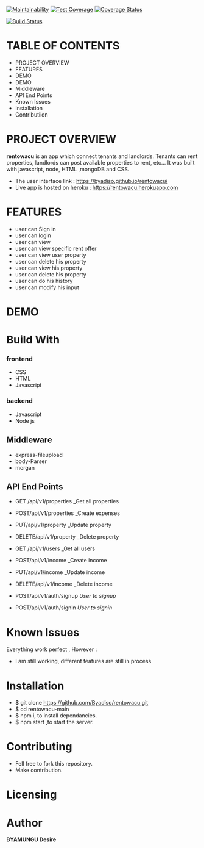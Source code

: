 [![Maintainability](https://api.codeclimate.com/v1/badges/f8910ac7a64bcd78c3a6/maintainability)](https://codeclimate.com/github/Byadiso/UI/maintainability) [![Test Coverage](https://api.codeclimate.com/v1/badges/f8910ac7a64bcd78c3a6/test_coverage)](https://codeclimate.com/github/Byadiso/UI/test_coverage)
[![Coverage Status](https://coveralls.io/repos/github/Byadiso/UI/badge.svg?branch=master)](https://coveralls.io/github/Byadiso/UI?branch=master)

[![Build Status](https://travis-ci.org/Byadiso/UI.svg?branch=develop)](https://travis-ci.org/Byadiso/UI)

# TABLE OF CONTENTS

-   PROJECT OVERVIEW
-   FEATURES
-   DEMO
-   DEMO
-   Middleware
-   API End Points
-   Known Issues
-   Installation
-   Contributiion

# PROJECT OVERVIEW

**rentowacu** is an app which connect tenants and landlords. Tenants can rent properties, landlords can post available properties to rent, etc... It was built with javascript, node, HTML ,mongoDB and CSS.

-   The user interface link : https://byadiso.github.io/rentowacu/
-   Live app is hosted on heroku : https://rentowacu.herokuapp.com

# FEATURES

-   user can Sign in
-   user can login
-   user can view
-   user can view specific rent offer
-   user can view user property
-   user can delete his property
-   user can view his property
-   user can delete his property
-   user can do his history
-   user can modify his input

# DEMO

# Build With

### frontend

-   CSS
-   HTML
-   Javascript

### backend

-   Javascript
-   Node js

## Middleware

-   express-fileupload
-   body-Parser
-   morgan

## API End Points

-   GET /api/v1/properties \_Get all properties
-   POST/api/v1/properties \_Create expenses
-   PUT/api/v1/property \_Update property
-   DELETE/api/v1/property \_Delete property
-   GET /api/v1/users \_Get all users
-   POST/api/v1/income \_Create income
-   PUT/api/v1/income \_Update income
-   DELETE/api/v1/income \_Delete income

-   POST/api/v1/auth/signup _User to signup_
-   POST/api/v1/auth/signin _User to signin_

# Known Issues

Everything work perfect , However :

-   I am still working, different features are still in process

# Installation

-   \$ git clone https://github.com/Byadiso/rentowacu.git
-   \$ cd rentowacu-main
-   \$ npm i, to install dependancies.
-   \$ npm start ,to start the server.

# Contributing

-   Fell free to fork this repository.
-   Make contribution.

# Licensing

# Author

**BYAMUNGU Desire**
